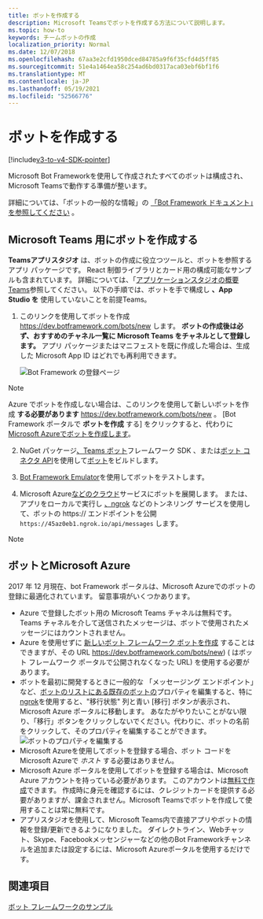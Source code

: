 ```yaml
---
title: ボットを作成する
description: Microsoft Teamsでボットを作成する方法について説明します。
ms.topic: how-to
keywords: チームボットの作成
localization_priority: Normal
ms.date: 12/07/2018
ms.openlocfilehash: 67aa3e2cfd1950dced84785a9f6f35cfd4d5ff85
ms.sourcegitcommit: 51e4a1464ea58c254ad6bd0317aca03ebf6bf1f6
ms.translationtype: MT
ms.contentlocale: ja-JP
ms.lasthandoff: 05/19/2021
ms.locfileid: "52566776"
---
```

# <a name="create-a-bot"></a>ボットを作成する

[!include[v3-to-v4-SDK-pointer](~/includes/v3-to-v4-pointer-bots.md)]

Microsoft Bot Frameworkを使用して作成されたすべてのボットは構成され、Microsoft Teamsで動作する準備が整います。

詳細については、「ボットの一般的な情報」の [「Bot Framework ドキュメント」を参照してください](/azure/bot-service/?view=azure-bot-service-3.0&preserve-view=true) 。

## <a name="create-a-bot-for-microsoft-teams"></a>Microsoft Teams 用にボットを作成する

**Teamsアプリスタジオ** は、ボットの作成に役立つツールと、ボットを参照するアプリ パッケージです。 React 制御ライブラリとカード用の構成可能なサンプルも含まれています。 詳細については、「[アプリケーションスタジオの概要Teams](~/concepts/build-and-test/app-studio-overview.md)参照してください。 以下の手順では、ボットを手で構成し **、App Studio を** 使用していないことを前提Teams。

1. このリンクを使用してボットを作成 https://dev.botframework.com/bots/new します。 **ボットの作成後は必ず、おすすめのチャネル一覧に Microsoft Teams をチャネルとして登録します。** アプリ パッケージまたはマニフェストを既に作成した場合は、生成した Microsoft App ID はどれでも再利用できます。

   ![Bot Framework の登録ページ](~/assets/images/bots/bfregister.png)

> [!NOTE]
> Azure でボットを作成しない場合は、このリンクを使用して新しいボットを作成 **する必要があります** https://dev.botframework.com/bots/new 。 [Bot Framework ポータルで **ボットを作成** する] をクリックすると、代わりに [Microsoft Azureでボットを作成します](#bots-and-microsoft-azure)。

2. NuGet パッケージ[、Teams ボット](https://www.nuget.org/packages/Microsoft.Bot.Connector.Teams)フレームワーク SDK 、または[ボット コネクタ API](/bot-framework/rest-api/bot-framework-rest-connector-api-reference)を使用して[ボット](https://github.com/microsoft/botframework-sdk)をビルドします。

3. [Bot Framework Emulator](/bot-framework/debug-bots-emulator)を使用してボットをテストします。

4. Microsoft Azure[などのクラウド](https://azure.microsoft.com/)サービスにボットを展開します。 または、アプリをローカルで実行し [、ngrok](https://ngrok.com) などのトンネリング サービスを使用して、ボットの https:// エンドポイントを公開 `https://45az0eb1.ngrok.io/api/messages` します。

> [!NOTE]
> ## <a name="bots-and-microsoft-azure"></a>ボットとMicrosoft Azure
> 2017 年 12 月現在、bot Framework ポータルは、Microsoft Azureでのボットの登録に最適化されています。 留意事項がいくつかあります。
>
> * Azure で登録したボット用の Microsoft Teams チャネルは無料です。 Teams チャネルを介して送信されたメッセージは、ボットで使用されたメッセージにはカウントされません。
> * Azure を使用せずに [新しいボット フレームワーク ボットを作成](https://dev.botframework.com/bots/new) することはできますが、その URL https://dev.botframework.com/bots/new) ( はボット フレームワーク ポータルで公開されなくなった URL) を使用する必要があります。
> * ボットを最初に開発するときに一般的な 「メッセージング エンドポイント」など、[ボットのリストにある既存のボットの](https://dev.botframework.com/bots)プロパティを編集すると、特に[ngrok](https://ngrok.com)を使用すると、"移行状態" 列と青い [移行] ボタンが表示され、Microsoft Azure ポータルに移動します。 あなたがやりたいことがない限り、「移行」ボタンをクリックしないでください。代わりに、ボットの名前をクリックして、そのプロパティを編集することができます。</br>
   ![ボットのプロパティを編集する](~/assets/images/bots/bf-migrate-bot-to-azure.png)
> * Microsoft Azureを使用してボットを登録する場合、ボット コードをMicrosoft Azureで *ホスト* する必要はありません。
> * Microsoft Azure ポータルを使用してボットを登録する場合は、Microsoft Azure アカウントを持っている必要があります。 このアカウントは[無料で作成](https://azure.microsoft.com/free/)できます。 作成時に身元を確認するには、クレジットカードを提供する必要がありますが、課金されません。Microsoft Teamsでボットを作成して使用することは常に無料です。
> * アプリスタジオを使用して、Microsoft Teams内で直接アプリやボットの情報を登録/更新できるようになりました。 ダイレクトライン、Webチャット、Skype、Facebookメッセンジャーなどの他のBot Frameworkチャンネルを追加または設定するには、Microsoft Azureポータルを使用するだけです。

## <a name="see-also"></a>関連項目

[ボット フレームワークのサンプル](https://github.com/Microsoft/BotBuilder-Samples/blob/master/README.md)